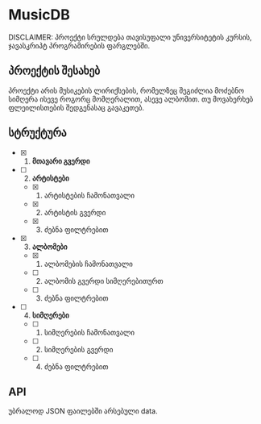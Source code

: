 # MusicDB
DISCLAIMER: პროექტი სრულდება თავისუფალი უნივერსიტეტის კურსის, ჯავასკრიპტ პროგრამირების ფარგლებში.


## პროექტის შესახებ
პროექტი არის მუსიკების ლირიქსების, რომელზეც შეგიძლია მოძებნო სიმღერა ისევე როგორც მომღერალით, ასევე ალბომით. თუ მოვახერხებ ფლეილისთების შედგენასაც გავაკეთებ.

## სტრუქტურა
- [X] 1) **მთავარი გვერდი**
- [ ] 2) **არტისტები**
   - [X] 1) არტისტების ჩამონათვალი
   - [X] 2) არტისტის გვერდი
   - [X] 3) ძებნა ფილტრებით
- [X] 3) **ალბომები**
   - [X] 1) ალბომების ჩამონათვალი
   - [ ] 2) ალბომის გვერდი სიმღერებითურთ
   - [ ] 3) ძებნა ფილტრებით
- [ ] 4) **სიმღერები**
   - [ ] 1) სიმღერების ჩამონათვალი
   - [ ] 2) სიმღერების გვერდი
   - [ ] 4) ძებნა ფილტრებით
   
## API
უბრალოდ JSON ფაილებში არსებული data.